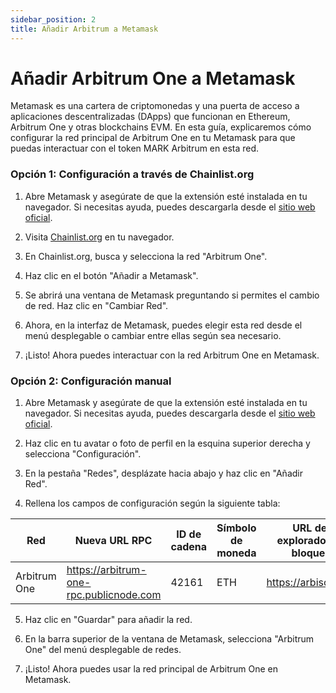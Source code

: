 ```yaml
---
sidebar_position: 2
title: Añadir Arbitrum a Metamask
---
```


# Añadir Arbitrum One a Metamask

Metamask es una cartera de criptomonedas y una puerta de acceso a aplicaciones descentralizadas (DApps) que funcionan en Ethereum, Arbitrum One y otras blockchains EVM. En esta guía, explicaremos cómo configurar la red principal de Arbitrum One en tu Metamask para que puedas interactuar con el token MARK Arbitrum en esta red.

### Opción 1: Configuración a través de Chainlist.org

1. Abre Metamask y asegúrate de que la extensión esté instalada en tu navegador. Si necesitas ayuda, puedes descargarla desde el [sitio web oficial](https://metamask.io/).

2. Visita [Chainlist.org](https://chainlist.org/) en tu navegador.

3. En Chainlist.org, busca y selecciona la red "Arbitrum One".

4. Haz clic en el botón "Añadir a Metamask".

5. Se abrirá una ventana de Metamask preguntando si permites el cambio de red. Haz clic en "Cambiar Red".

6. Ahora, en la interfaz de Metamask, puedes elegir esta red desde el menú desplegable o cambiar entre ellas según sea necesario.

7. ¡Listo! Ahora puedes interactuar con la red Arbitrum One en Metamask.

### Opción 2: Configuración manual

1. Abre Metamask y asegúrate de que la extensión esté instalada en tu navegador. Si necesitas ayuda, puedes descargarla desde el [sitio web oficial](https://metamask.io/).

2. Haz clic en tu avatar o foto de perfil en la esquina superior derecha y selecciona "Configuración".

3. En la pestaña "Redes", desplázate hacia abajo y haz clic en "Añadir Red".

4. Rellena los campos de configuración según la siguiente tabla:

| **Red**          | **Nueva URL RPC**                               | **ID de cadena** | **Símbolo de moneda** | **URL del explorador de bloques**   |
|------------------|-------------------------------------------------|------------------|-----------------------|-------------------------------------|
| Arbitrum One     | https://arbitrum-one-rpc.publicnode.com         | 42161   | ETH                   | https://arbiscan.io/                |

5. Haz clic en "Guardar" para añadir la red.

6. En la barra superior de la ventana de Metamask, selecciona "Arbitrum One" del menú desplegable de redes.

7. ¡Listo! Ahora puedes usar la red principal de Arbitrum One en Metamask.